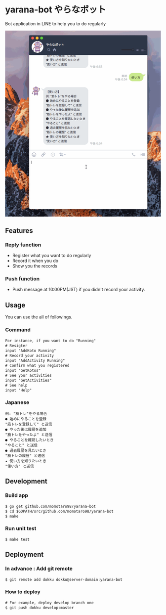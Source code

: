 # yarana-bot  やらなボット

Bot application in LINE to help you to do regularly

![yarana-bot_demo](https://raw.githubusercontent.com/momotaro98/my-project-images/master/yarana-bot/yanara-bot-v1.2.gif)

## Features

### Reply function

* Register what you want to do regularly
* Record it when you do
* Show you the records

### Push function

* Push message at 10:00PM(JST) if you didn't record your activity.

## Usage

You can use the all of followings.

### Command

```
For instance, if you want to do "Running"
# Resigter
input "AddKoto Running"
# Record your activity
input "AddActivity Running"
# Confirm what you registered
input "GetKotos"
# See your activities
input "GetActivities"
# See help
input "Help"
```

### Japanese

```
例: "筋トレ"をやる場合
● 始めにやることを登録
"筋トレを登録して" と送信
● やった後は履歴を追加
"筋トレをやったよ" と送信
● やることを確認したいとき
"やること" と送信
● 過去履歴を見たいとき
"筋トレの履歴" と送信
★ 使い方を知りたいとき
"使い方" と送信
```


## Development

###  Build app

```
$ go get github.com/momotaro98/yarana-bot
$ cd $GOPATH/src/github.com/momotaro98/yarana-bot
$ make
```

### Run unit test

```
$ make test
```

## Deployment

### In advance : Add git remote

```
$ git remote add dokku dokku@server-domain:yarana-bot
```

### How to deploy

```
# For example, deploy develop branch one
$ git push dokku develop:master
```